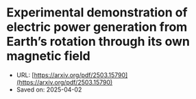 # Experimental demonstration of electric power generation from Earth’s rotation through its own magnetic field

- URL: [https://arxiv.org/pdf/2503.15790](https://arxiv.org/pdf/2503.15790)
- Saved on: 2025-04-02
